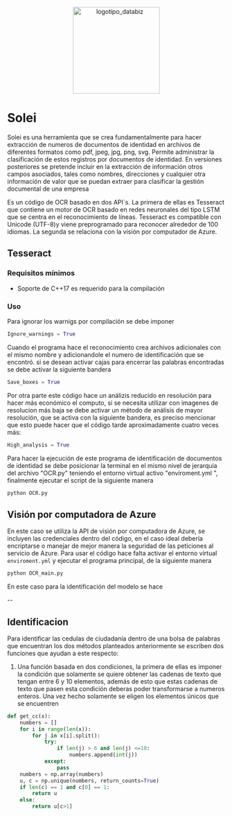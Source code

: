 <p align="center">
	<img src="images/databiz_image.jpeg" width="200" title="logotipo_databiz">
<p>

# Solei

Solei es una herramienta que se crea fundamentalmente para hacer extracción de numeros de documentos de identidad en archivos de diferentes formatos como pdf, jpeg, jpg, png, svg. Permite administrar la clasificación de estos registros por documentos de identidad. En versiones posteriores se pretende incluir en la extracción de información otros campos asociados, tales como nombres, direcciones y cualquier otra información de valor que se puedan extraer para clasificar la gestión documental de una empresa

Es un código de OCR basado en dos API´s. La primera de ellas es Tesseract que contiene un motor de OCR basado en redes neuronales del tipo LSTM que se centra en el reconocimiento de líneas. Tesseract es compatible con Unicode (UTF-8)y viene preprogramado para reconocer alrededor de 100 idiomas. La segunda se relaciona con la visión por computador de Azure. 

## Tesseract

### Requisitos mínimos

* Soporte de C++17 es requerido para la compilación

### Uso

Para ignorar los warnigs por compilación se debe imponer

```python
Ignore_warnings = True
```

Cuando el programa hace el reconocimiento crea archivos adicionales con el mismo nombre y adicionandole el numero de identificación que se encontró. si se desean activar cajas para encerrar las palabras encontradas se debe activar la siguiente bandera

```python
Save_boxes = True
```

Por otra parte este código hace un análizis reducido en resolución para hacer más económico el computo, si se necesita utilizar con imagenes de resolucion más baja se debe activar un método de análisis de mayor resolución, que se activa con la siguiente bandera, es preciso mencionar que esto puede hacer que el código tarde aproximadamente cuatro veces más:

```python
High_analysis = True
```

Para hacer la ejecución de este programa de identificación de documentos de identidad se debe posicionar la terminal en el mismo nivel de jerarquia del archivo "OCR.py" teniendo el entorno virtual activo "enviroment.yml ", finalmente ejecutar  el script de la siguiente manera 

```bash
python OCR.py
```

## Visión por computadora de Azure

En este caso se utiliza la API de visión por computadora de Azure, se incluyen las credenciales dentro del código, en el caso ideal debería encriptarse o manejar de mejor manera la seguridad de las peticiones al servicio de Azure. Para usar el código hace falta activar el entorno virtual `enviroment.yml` y ejecutar el programa principal, de la siguiente manera

```python
python OCR_main.py
```

En este caso para la identificación del modelo se hace 

--

## Identificacion 

Para identificar las cedulas de ciudadanía dentro de una bolsa de palabras que encuentran los dos métodos planteados anteriormente se escriben dos funciones que ayudan a este respecto:

1. Una función basada en dos condiciones, la primera de ellas es imponer la condición que solamente se quiere obtener las cadenas de texto que tengan entre 6 y 10 elementos, además de esto que estas cadenas de texto que pasen esta condición deberas poder transformarse a numeros enteros. Una vez hecho solamente se eligen los elementos únicos que se encuentren

```python
def get_cc(x):
	numbers = []
	for i in range(len(x)):
		for j in x[i].split():
			try:
				if len(j) > 6 and len(j) <=10:
					numbers.append(int(j))
			except:
				pass
	numbers = np.array(numbers)
	u, c = np.unique(numbers, return_counts=True)
	if len(c) == 1 and c[0] == 1:
		return u
	else:
		return u[c>1]
```


	

